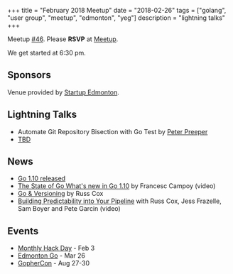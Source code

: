 +++
title = "February 2018 Meetup"
date = "2018-02-26"
tags = ["golang", "user group", "meetup", "edmonton", "yeg"]
description = "lightning talks"
+++

Meetup [#46](https://github.com/edmontongo/presentations/issues/77). Please **RSVP** at [Meetup](https://www.meetup.com/startupedmonton/events/ddzwmnyxdbjc/).

We get started at 6:30 pm.

## Sponsors

Venue provided by [Startup Edmonton](http://www.startupedmonton.com/).

## Lightning Talks

* Automate Git Repository Bisection with Go Test by [Peter Preeper
](https://github.com/ppreeper)
* [TBD](https://github.com/edmontongo/presentations/issues/77)

## News

* [Go 1.10 released](https://golang.org/doc/go1.10)
* [The State of Go What's new in Go 1.10](https://www.youtube.com/watch?v=iR7LPAXWfmw) by Francesc Campoy (video)
* [Go & Versioning](https://research.swtch.com/vgo) by Russ Cox
* [Building Predictability into Your Pipeline](https://www.youtube.com/watch?v=sbrZfPgNmfw) with Russ Cox, Jess Frazelle, Sam Boyer and Pete Garcin (video)

## Events

* [Monthly Hack Day](https://www.meetup.com/startupedmonton/events/qvnfrlyxdbfb/) - Feb 3
* [Edmonton Go](https://www.meetup.com/startupedmonton/events/ddzwmnyxfbjc/) - Mar 26
* [GopherCon](https://www.gophercon.com/) - Aug 27-30
